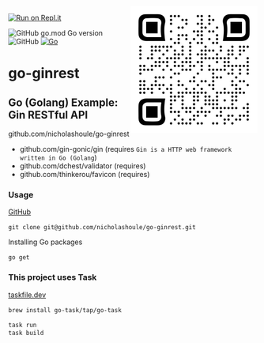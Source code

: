 <img align="right" width="256px" src="https://raw.githubusercontent.com/nicholashoule/img/master/me.svg">

[![Run on Repl.it](https://repl.it/badge/github/nicholashoule/go-ginrest)](https://repl.it/github/nicholashoule/go-ginrest)

![GitHub go.mod Go version](https://img.shields.io/github/go-mod/go-version/nicholashoule/go-ginrest?style=flat-square)
![GitHub](https://img.shields.io/github/license/nicholashoule/go-ginrest?color=000000&style=flat-square)
[![Go](https://github.com/nicholashoule/go-ginrest/actions/workflows/golang.yml/badge.svg?branch=main)](https://github.com/nicholashoule/go-ginrest/actions/workflows/golang.yml)


# go-ginrest

## Go (Golang) Example: Gin RESTful API

github.com/nicholashoule/go-ginrest

- github.com/gin-gonic/gin (requires `Gin is a HTTP web framework written in Go (Golang`)
- github.com/dchest/validator (requires)
- github.com/thinkerou/favicon (requires)

### Usage

[GitHub](https://github.com/nicholashoule/go-ginrest)

```
git clone git@github.com/nicholashoule/go-ginrest.git
```

Installing Go packages

```
go get
```

### This project uses Task

[taskfile.dev](https://taskfile.dev/#/)

```
brew install go-task/tap/go-task
```

```
task run
task build
```
